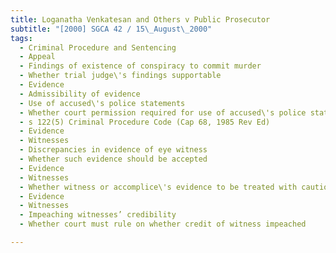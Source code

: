 ```yaml
---
title: Loganatha Venkatesan and Others v Public Prosecutor 
subtitle: "[2000] SGCA 42 / 15\_August\_2000"
tags:
  - Criminal Procedure and Sentencing
  - Appeal
  - Findings of existence of conspiracy to commit murder
  - Whether trial judge\'s findings supportable
  - Evidence
  - Admissibility of evidence
  - Use of accused\'s police statements
  - Whether court permission required for use of accused\'s police statements
  - s 122(5) Criminal Procedure Code (Cap 68, 1985 Rev Ed)
  - Evidence
  - Witnesses
  - Discrepancies in evidence of eye witness
  - Whether such evidence should be accepted
  - Evidence
  - Witnesses
  - Whether witness or accomplice\'s evidence to be treated with caution
  - Evidence
  - Witnesses
  - Impeaching witnesses’ credibility
  - Whether court must rule on whether credit of witness impeached

---
```



